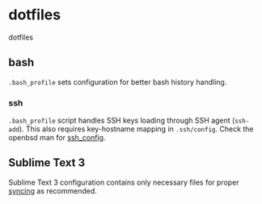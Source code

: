 # dotfiles
dotfiles

## bash

`.bash_profile` sets configuration for better bash history handling.

### ssh

`.bash_profile` script handles SSH keys loading through SSH agent (`ssh-add`). This also requires key-hostname mapping in `.ssh/config`. Check the openbsd man for [ssh_config](http://man.openbsd.org/ssh_config).

## Sublime Text 3
Sublime Text 3 configuration contains only necessary files for proper [syncing](https://packagecontrol.io/docs/syncing) as recommended.
